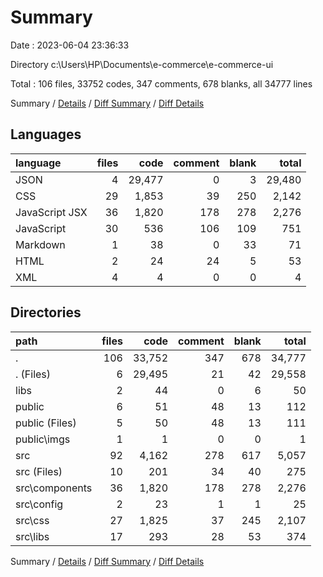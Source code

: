 # Summary

Date : 2023-06-04 23:36:33

Directory c:\\Users\\HP\\Documents\\e-commerce\\e-commerce-ui

Total : 106 files,  33752 codes, 347 comments, 678 blanks, all 34777 lines

Summary / [Details](details.md) / [Diff Summary](diff.md) / [Diff Details](diff-details.md)

## Languages
| language | files | code | comment | blank | total |
| :--- | ---: | ---: | ---: | ---: | ---: |
| JSON | 4 | 29,477 | 0 | 3 | 29,480 |
| CSS | 29 | 1,853 | 39 | 250 | 2,142 |
| JavaScript JSX | 36 | 1,820 | 178 | 278 | 2,276 |
| JavaScript | 30 | 536 | 106 | 109 | 751 |
| Markdown | 1 | 38 | 0 | 33 | 71 |
| HTML | 2 | 24 | 24 | 5 | 53 |
| XML | 4 | 4 | 0 | 0 | 4 |

## Directories
| path | files | code | comment | blank | total |
| :--- | ---: | ---: | ---: | ---: | ---: |
| . | 106 | 33,752 | 347 | 678 | 34,777 |
| . (Files) | 6 | 29,495 | 21 | 42 | 29,558 |
| libs | 2 | 44 | 0 | 6 | 50 |
| public | 6 | 51 | 48 | 13 | 112 |
| public (Files) | 5 | 50 | 48 | 13 | 111 |
| public\\imgs | 1 | 1 | 0 | 0 | 1 |
| src | 92 | 4,162 | 278 | 617 | 5,057 |
| src (Files) | 10 | 201 | 34 | 40 | 275 |
| src\\components | 36 | 1,820 | 178 | 278 | 2,276 |
| src\\config | 2 | 23 | 1 | 1 | 25 |
| src\\css | 27 | 1,825 | 37 | 245 | 2,107 |
| src\\libs | 17 | 293 | 28 | 53 | 374 |

Summary / [Details](details.md) / [Diff Summary](diff.md) / [Diff Details](diff-details.md)